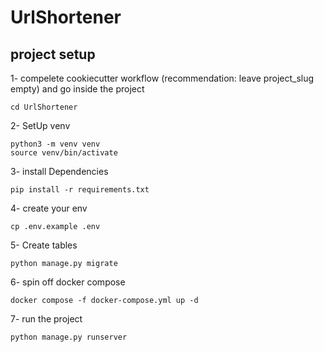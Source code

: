 # UrlShortener

## project setup

1- compelete cookiecutter workflow (recommendation: leave project_slug empty) and go inside the project
```
cd UrlShortener
```

2- SetUp venv
```
python3 -m venv venv
source venv/bin/activate
```

3- install Dependencies
```
pip install -r requirements.txt
```

4- create your env
```
cp .env.example .env
```

5- Create tables
```
python manage.py migrate
```

6- spin off docker compose
```
docker compose -f docker-compose.yml up -d
```

7- run the project
```
python manage.py runserver
```